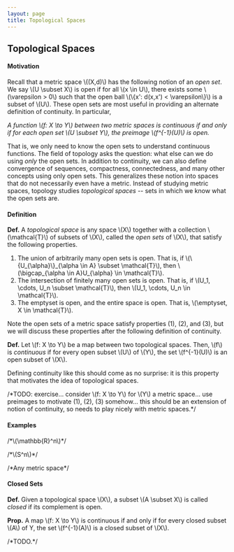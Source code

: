 ```yaml
---
layout: page
title: Topological Spaces
---
```


## Topological Spaces

#### Motivation
Recall that a metric space \\((X,d)\\) has the following notion of an *open set*. We say \\(U \subset X\\) is open if for all \\(x \in U\\), there exists some \\(\varepsilon > 0\\) such that the open ball \\(\\{x': d(x,x') < \varepsilon\\}\\) is a subset of \\(U\\). These open sets are most useful in providing an alternate definition of continuity. In particular,

*A function \\(f: X \to Y\\) between two metric spaces is continuous if and only if for each open set \\(U \subset Y\\), the preimage \\(f^{-1}(U)\\) is open.*

That is, we only need to know the open sets to understand continuous functions. The field of topology asks the question: what else can we do using *only* the open sets. In addition to continuity, we can also define convergence of sequences, compactness,  connectedness, and many other concepts using only open sets. This generalizes these notion into spaces that do not necessarily even have a metric. Instead of studying metric spaces, topology studies *topological spaces* -- sets in which we know what the open sets are. 

#### Definition

**Def.** A *topological space* is any space \\(X\\) together with a collection \\(\mathcal{T}\\) of subsets of \\(X\\), called the *open sets* of \\(X\\), that satisfy the following properties.
1. The union of arbitrarily many open sets is open. That is, if \\(\\{U\_{\alpha}\\}\_{\alpha \in A} \subset \mathcal{T}\\), then \\(\bigcap_{\alpha \in A}U_{\alpha} \in \mathcal{T}\\).
2. The intersection of finitely many open sets is open. That is, if \\(U_1, \cdots, U_n \subset \mathcal{T}\\), then \\(U_1, \cdots, U_n \in \mathcal{T}\\).
3. The emptyset is open, and the entire space is open. That is, \\(\emptyset, X \in \mathcal{T}\\).

Note the open sets of a metric space satisfy properties (1), (2), and (3), but we will discuss these properties after the following definition of continuity.

**Def.** Let \\(f: X \to Y\\) be a map between two topological spaces. Then, \\(f\\) is *continuous* if for every open subset \\(U\\) of \\(Y\\), the set \\(f^{-1}(U)\\) is an open subset of \\(X\\).

Defining continuity like this should come as no surprise: it is this property that motivates the idea of topological spaces. 

/\*TODO: exercise... consider \\(f: X \to Y\\) for \\(Y\\) a metric space... use preimages to motivate (1), (2), (3) somehow... this should be an extension of notion of continuity, so needs to play nicely with metric spaces.\*/

#### Examples

/\*\\(\mathbb{R}^n\\)\*/

/\*\\(S^n\\)\*/

/\*Any metric space\*/

#### Closed Sets

**Def.** Given a topological space \\(X\\), a subset \\(A \subset X\\) is called *closed* if its complement is open.

**Prop.** A map \\(f: X \to Y\\) is continuous if and only if for every closed subset \\(A\\) of Y, the set \\(f^{-1}(A)\\) is a closed subset of \\(X\\).

/\*TODO.\*/